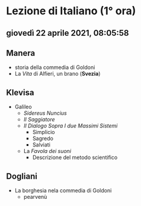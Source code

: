 # Lezione di Italiano (1° ora)

## giovedì 22 aprile 2021, 08:05:58


## Manera
* storia della commedia di Goldoni
* La *Vita* di Alfieri, un brano (**Svezia**)

## Klevisa
* Galileo
	* _Sidereus Nuncius_
	* _Il Saggiatore_
	* _Il Dialogo Sopra I due Massimi Sistemi_
		* Simplicio
		* Sagredo
		* Salviati
	* La *Favola dei suoni*
		* Descrizione del metodo scientifico
## Dogliani
* La borghesia nela commedia di Goldoni
	* pearvenù


<!--stackedit_data:
eyJoaXN0b3J5IjpbMTgyODA0OTAzMywxMzk2MTc4OTYzLC0xMD
cyMjY2MTgxLDYyMzYxMzc1LC0xMzI0MDUwMjA3XX0=
-->